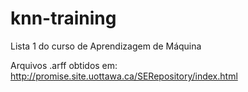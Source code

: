 # knn-training
Lista 1 do curso de Aprendizagem de Máquina

Arquivos .arff obtidos em: http://promise.site.uottawa.ca/SERepository/index.html

